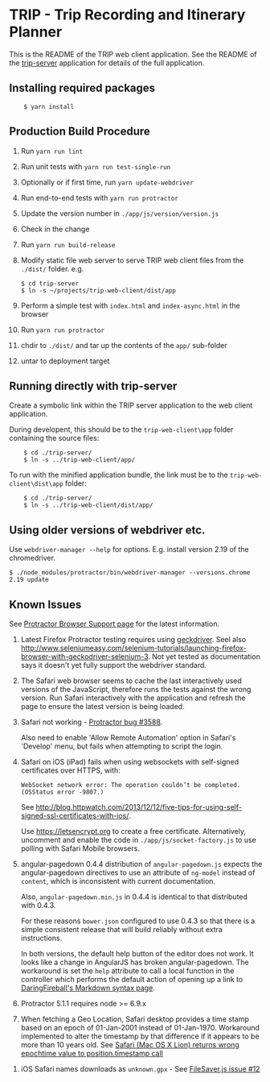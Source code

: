 # TRIP - Trip Recording and Itinerary Planner

This is the README of the TRIP web client application.  See the README of the
[trip-server][] application for details of the full application.


## Installing required packages

		$ yarn install


## Production Build Procedure

1.  Run `yarn run lint`
1.  Run unit tests with `yarn run test-single-run`
1.  Optionally or if first time, run `yarn update-webdriver`
1.  Run end-to-end tests with `yarn run protractor`
1.  Update the version number in `./app/js/version/version.js`
1.  Check in the change
1.  Run `yarn run build-release`
1.  Modify static file web server to serve TRIP web client files from the
	`./dist/` folder. e.g.

		$ cd trip-server
		$ ln -s ~/projects/trip-web-client/dist/app

1.  Perform a simple test with `index.html` and `index-async.html` in the
    browser
1.  Run `yarn run protractor`
1.  chdir to `./dist/` and tar up the contents of the `app/` sub-folder
1.  untar to deployment target


## Running directly with trip-server

Create a symbolic link within the TRIP server application to the web client
application.

During developent, this should be to the `trip-web-client\app` folder
containing the source files:

		$ cd ./trip-server/
		$ ln -s ../trip-web-client/app/

To run with the minified application bundle, the link must be to the
`trip-web-client\dist\app` folder:

		$ cd ./trip-server/
		$ ln -s ../trip-web-client/dist/app/


## Using older versions of webdriver etc.

Use `webdriver-manager --help` for options. E.g. install version 2.19 of the
chromedriver.

	$ ./node_modules/protractor/bin/webdriver-manager --versions.chrome 2.19 update

## Known Issues

See
[Protractor Browser Support page](http://www.protractortest.org/#/browser-support)
for the latest information.

1.  Latest Firefox Protractor testing requires using
    [geckdriver](https://github.com/mozilla/geckodriver).  Seel also
    <http://www.seleniumeasy.com/selenium-tutorials/launching-firefox-browser-with-geckodriver-selenium-3>.
	Not yet tested as documentation says it doesn't yet fully support the
    webdriver standard.

1.  The Safari web browser seems to cache the last interactively used versions
    of the JavaScript, therefore runs the tests against the wrong version.
    Run Safari interactively with the application and refresh the page to
    ensure the latest version is being loaded.

1.  Safari not working -
    [Protractor bug #3588](https://github.com/angular/protractor/issues/3588).

	Also need to enable 'Allow Remote Automation' option in Safari's 'Develop'
    menu, but fails when attempting to script the login.

1.  Safari on iOS (iPad) fails when using websockets with self-signed
	certificates over HTTPS, with:
	
	`WebSocket network error: The operation couldn’t be completed. (OSStatus error -9807.)`

	See
	<http://blog.httpwatch.com/2013/12/12/five-tips-for-using-self-signed-ssl-certificates-with-ios/>.
	
	Use <https://letsencrypt.org> to create a free certificate.
	Alternatively, uncomment and enable the code in
	`./app/js/socket-factory.js` to use polling with Safari Mobile browsers.

1.  angular-pagedown 0.4.4 distribution of `angular-pagedown.js` expects the
    angular-pagedown directives to use an attribute of `ng-model` instead of
    `content`, which is inconsistent with current documentation.

    Also, `angular-pagedown.min.js` in 0.4.4 is identical to that distributed
    with 0.4.3.

    For these reasons `bower.json` configured to use 0.4.3 so that there is a
    simple consistent release that will build reliably without extra
    instructions.

    In both versions, the default help button of the editor does not work.  It
    looks like a change in AngularJS has broken angular-pagedown.  The
    workaround is set the `help` attribute to call a local function in the
    controller which performs the default action of opening up a link to
    [DaringFireball's Markdown syntax page](http://daringfireball.net/projects/markdown/syntax).

1.  Protractor 5.1.1 requires node >= 6.9.x

1.  When fetching a Geo Location, Safari desktop provides a time stamp based
    on an epoch of 01-Jan-2001 instead of 01-Jan-1970.  Workaround implemented
    to alter the timestamp by that difference if it appears to be more than 10
    years old.  See
    [Safari (Mac OS X Lion) returns wrong epochtime value to position.timestamp call](https://stackoverflow.com/questions/10870138/safari-mac-os-x-lion-returns-wrong-epochtime-value-to-position-timestamp-call)

[trip-server]: https://github.com/frankdean/trip-server

1.  iOS Safari names downloads as `unknown.gpx` - See
    [FileSaver.js issue #12](https://github.com/eligrey/FileSaver.js/issues/12)

